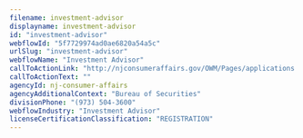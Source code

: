 ```yaml
---
filename: investment-advisor
displayname: investment-advisor
id: "investment-advisor"
webflowId: "5f7729974ad0ae6820a54a5c"
urlSlug: "investment-advisor"
webflowName: "Investment Advisor"
callToActionLink: "http://njconsumeraffairs.gov/OWM/Pages/applications.aspx"
callToActionText: ""
agencyId: nj-consumer-affairs
agencyAdditionalContext: "Bureau of Securities"
divisionPhone: "(973) 504-3600"
webflowIndustry: "Investment Advisor"
licenseCertificationClassification: "REGISTRATION"
---
```

